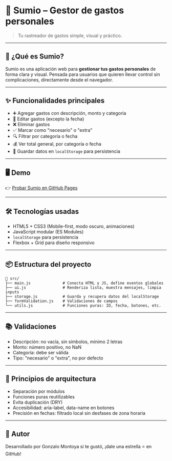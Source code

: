 # 🧮 Sumio – Gestor de gastos personales

> Tu rastreador de gastos simple, visual y práctico.

---

## 🚀 ¿Qué es Sumio?

Sumio es una aplicación web para **gestionar tus gastos personales** de forma clara y visual. Pensada para usuarios que quieren llevar control sin complicaciones, directamente desde el navegador.

---

## ✨ Funcionalidades principales

- ➕ Agregar gastos con descripción, monto y categoría
- 🔁 Editar gastos (excepto la fecha)
- ❌ Eliminar gastos
- ✅ Marcar como "necesario" o "extra"
- 🔍 Filtrar por categoría o fecha
- 💰 Ver total general, por categoría o fecha
- 💾 Guardar datos en `localStorage` para persistencia

---

## 🖥️ Demo

👉 [Probar Sumio en GitHub Pages](https://andresmo23.github.io/sumio/)

---

## 🛠️ Tecnologías usadas

- HTML5 + CSS3 (Mobile-first, modo oscuro, animaciones)
- JavaScript modular (ES Modules)
- `localStorage` para persistencia
- Flexbox + Grid para diseño responsivo

---

## 📦 Estructura del proyecto

```plaintext
📁 src/
├── main.js              # Conecta HTML y JS, define eventos globales
├── ui.js                # Renderiza lista, muestra mensajes, limpia inputs
├── storage.js           # Guarda y recupera datos del localStorage
├── formValidation.js    # Validaciones de campos
└── utils.js             # Funciones puras: ID, fecha, botones, etc.
```

---

## 📚 Validaciones

- Descripción: no vacía, sin símbolos, mínimo 2 letras
- Monto: número positivo, no NaN
- Categoría: debe ser válida
- Tipo: "necesario" o "extra", no por defecto

---

## 📐 Principios de arquitectura

- Separación por módulos
- Funciones puras reutilizables
- Evita duplicación (DRY)
- Accesibilidad: aria-label, data-name en botones
- Precisión en fechas: filtrado local sin desfases de zona horaria

---

## 🙌 Autor
Desarrollado por Gonzalo Montoya si te gustó, ¡dale una estrella ⭐ en GitHub!
